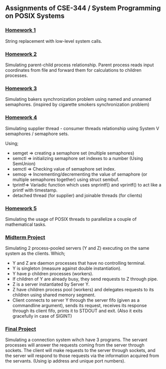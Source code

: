 ## Assignments of CSE-344 / System Programming on POSIX Systems

### [Homework 1](https://github.com/sglbl/CSE-344/tree/master/hw1)
String replacement with low-level system calls.

### [Homework 2](https://github.com/sglbl/CSE-344/tree/master/hw2)
Simulating parent-child process relationship. Parent process reads input coordinates from file and forward them for calculations to children processes.

### [Homework 3](https://github.com/sglbl/CSE-344/tree/master/hw3)
Simulating bakers synchronization problem using named and unnamed semaphores. (inspired by cigarette smokers synchronization problem) 

### [Homework 4](https://github.com/sglbl/CSE-344/tree/master/hw4)
Simulating supplier thread - consumer threads relationship using System V semaphores / semaphore sets.

Using;
  * semget => creating a semaphore set (multiple semaphores)
  * semctl => initializing semaphore set indexes to a number (Using SemUnion)
  * semctl => Checking value of semaphore set index.
  * semop  => Incrementing/decrementing the value of semaphore (or multiple semaphores together) using struct sembuf.
  * tprintf=> Variadic function which uses snprintf() and vprintf() to act like a printf with timestamp.
  * detached thread (for supplier) and joinable threads (for clients)

### [Homework 5](https://github.com/sglbl/CSE-344/tree/master/hw5)
 Simulating the usage of POSIX threads to parallelize a couple of mathematical tasks.
 
### [Midterm Project](https://github.com/sglbl/CSE-344/tree/master/midterm)
 Simulating 2 process-pooled servers (Y and Z) executing on the same system as the clients. 
 Which;
  * Y and Z are daemon processes that have no controlling terminal.
  * Y is singleton (measure against double instantiation).
  * Y have p children processes (workers).
  * If children of Y are already busy, they send requests to Z through pipe.
  * Z is a server instantiated by Server Y.
  * Z have children process pool (workers) and delegates requests to its children using shared memory segment.
  * Client connects to server Y through the server fifo (given as a commandline argument), sends its request, receives its response through its client fifo, prints it to STDOUT and exit. (Also it exits gracefully in case of SIGINT)

### [Final Project](https://github.com/sglbl/CSE-344/tree/master/final)
  Simulating a connection system wihch have 3 programs. The servant processes will answer the requests coming from the server through sockets. The client will make requests to the server through sockets, and the server will respond to those requests via the information acquired from the servants. (Using  ip address and unique port numbers).
